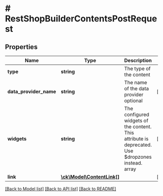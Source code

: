 # # RestShopBuilderContentsPostRequest

## Properties

Name | Type | Description | Notes
------------ | ------------- | ------------- | -------------
**type** | **string** | The type of the content |
**data_provider_name** | **string** | The name of the data provider optional | [optional]
**widgets** | **string** | The configured widgets of the content. This attribute is deprecated. Use $dropzones instead. array | [optional]
**link** | [**\ck\Model\ContentLink[]**](ContentLink.md) |  | [optional]

[[Back to Model list]](../../README.md#models) [[Back to API list]](../../README.md#endpoints) [[Back to README]](../../README.md)

